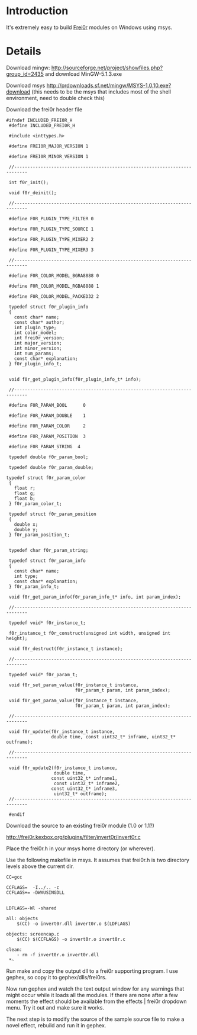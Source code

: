 # Introduction #

It's extremely easy to build [Frei0r](http://www.piksel.org/frei0r) modules on Windows using msys.

# Details #

Download mingw: http://sourceforge.net/project/showfiles.php?group_id=2435 and download MinGW-5.1.3.exe

Download msys http://prdownloads.sf.net/mingw/MSYS-1.0.10.exe?download (this needs to be the msys that includes most of the shell environment, need to double check this)

Download the frei0r header file
```
#ifndef INCLUDED_FREI0R_H
 #define INCLUDED_FREI0R_H
 
 #include <inttypes.h>
 
 #define FREI0R_MAJOR_VERSION 1
 
 #define FREI0R_MINOR_VERSION 1
 
 //---------------------------------------------------------------------------
 
 int f0r_init();
 
 void f0r_deinit();
 
 //---------------------------------------------------------------------------

 #define F0R_PLUGIN_TYPE_FILTER 0
 
 #define F0R_PLUGIN_TYPE_SOURCE 1
 
 #define F0R_PLUGIN_TYPE_MIXER2 2
 
 #define F0R_PLUGIN_TYPE_MIXER3 3
 
 //---------------------------------------------------------------------------
 
 #define F0R_COLOR_MODEL_BGRA8888 0
 
 #define F0R_COLOR_MODEL_RGBA8888 1
 
 #define F0R_COLOR_MODEL_PACKED32 2
 
 typedef struct f0r_plugin_info
 {
   const char* name;    
   const char* author;  
   int plugin_type;    
   int color_model;     
   int frei0r_version;  
   int major_version;   
   int minor_version;   
   int num_params;      
   const char* explanation; 
 } f0r_plugin_info_t;
 
 
 void f0r_get_plugin_info(f0r_plugin_info_t* info);
 
 //---------------------------------------------------------------------------
 
 #define F0R_PARAM_BOOL      0
 
 #define F0R_PARAM_DOUBLE    1

 #define F0R_PARAM_COLOR     2

 #define F0R_PARAM_POSITION  3
 
 #define F0R_PARAM_STRING  4
 
 typedef double f0r_param_bool;
 
 typedef double f0r_param_double;
 
typedef struct f0r_param_color
 {
   float r; 
   float g; 
   float b; 
 } f0r_param_color_t;
 
 typedef struct f0r_param_position
 {
   double x; 
   double y; 
 } f0r_param_position_t;
 
 
 typedef char f0r_param_string;
 
 typedef struct f0r_param_info
 {
   const char* name;         
   int type;                 
   const char* explanation;  
 } f0r_param_info_t;
 
 void f0r_get_param_info(f0r_param_info_t* info, int param_index);
 
 //---------------------------------------------------------------------------
 
 typedef void* f0r_instance_t;
 
 f0r_instance_t f0r_construct(unsigned int width, unsigned int height);
 
 void f0r_destruct(f0r_instance_t instance);
 
 //---------------------------------------------------------------------------
 
 typedef void* f0r_param_t;
 
 void f0r_set_param_value(f0r_instance_t instance, 
                          f0r_param_t param, int param_index);
 
 void f0r_get_param_value(f0r_instance_t instance,
                          f0r_param_t param, int param_index);
 
 //---------------------------------------------------------------------------
 
 void f0r_update(f0r_instance_t instance, 
                 double time, const uint32_t* inframe, uint32_t* outframe);
 
 //---------------------------------------------------------------------------
 
 void f0r_update2(f0r_instance_t instance,
                  double time,
                 const uint32_t* inframe1,
                  const uint32_t* inframe2,
                 const uint32_t* inframe3,
                  uint32_t* outframe);
 //---------------------------------------------------------------------------

 #endif
```

Download the source to an existing frei0r module (1.0 or 1.1?)

http://frei0r.kexbox.org/plugins/filter/invert0r/invert0r.c

Place the frei0r.h in your msys home directory (or wherever).

Use the following makefile in msys.  It assumes that frei0r.h is two directory levels above the current dir.

```
CC=gcc

CCFLAGS=  -I../.. -c
CCFLAGS+= -DWXUSINGDLL 


LDFLAGS=-Wl -shared

all: objects
	$(CC) -o invert0r.dll invert0r.o $(LDFLAGS) 

objects: screencap.c
	$(CC) $(CCFLAGS) -o invert0r.o invert0r.c

clean: 
	- rm -f invert0r.o invert0r.dll
 *~

```

Run make and copy the output dll to a frei0r supporting program.  I use gephex, so copy it to gephex/dlls/frei0rs.

Now run gephex and watch the text output window for any warnings that might occur while it loads all the modules.  If there are none after a few moments the effect should be available from the effects | frei0r dropdown menu.  Try it out and make sure it works.

The next step is to modify the source of the sample source file to make a novel effect, rebuild and run it in gephex.
